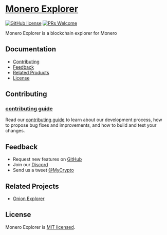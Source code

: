 # [Monero Explorer]()

[![GitHub license](https://img.shields.io/badge/license-MIT-blue.svg)](https://circleci.com/gh/facebook/react) [![PRs Welcome](https://img.shields.io/badge/PRs-welcome-brightgreen.svg)](https://reactjs.org/docs/how-to-contribute.html#your-first-pull-request)

Monero Explorer is a blockchain explorer for Monero

## Documentation

* [Contributing]()
* [Feedback]()
* [Related Products]()
* [License]()

## Contributing

### [contributing guide](https://github.com/MyCryptoHQ/monero-explorer/wiki/How-To-Contribute)

Read our [contributing guide](https://github.com/MyCryptoHQ/monero-explorer/wiki/How-To-Contribute) to learn about our development process, how to propose bug fixes and improvements, and how to build and test your changes.

## Feedback

* Request new features on [GitHub](https://github.com/MyCryptoHQ/monero-explorer/issues?q=is%3Aissue+is%3Aopen+sort%3Aupdated-desc)
* Join our [Discord](https://discord.gg/hGV8C5c)
* Send us a tweet [@MyCrypto](https://twitter.com/mycrypto?lang=en)

## Related Projects

* [Onion Explorer](https://github.com/moneroexamples/onion-monero-blockchain-explorer)

## License

Monero Explorer is [MIT licensed]().
